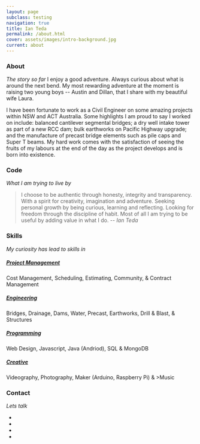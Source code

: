 ```yaml
---
layout: page
subclass: testing
navigation: true
title: Ian Teda
permalink: /about.html
cover: assets/images/intro-background.jpg
current: about
---
```

### About
*The story so far*
I enjoy a good adventure. Always curious about what is around the next bend. My most rewarding adventure at the moment is raising two young boys -- Austin and Dillan, that I share with my beautiful wife Laura.

I have been fortunate to work as a Civil Engineer on some amazing projects within NSW and ACT Australia. Some highlights I am proud to say I worked on include: balanced cantilever segmental bridges; a dry well intake tower as part of a new RCC dam; bulk earthworks on Pacific Highway upgrade; and the manufacture of precast bridge elements such as pile caps and Super T beams. My hard work comes with the satisfaction of seeing the fruits of my labours at the end of the day as the project develops and is born into existence.

### Code
*What I am trying to live by*
> I choose to be authentic through honesty, integrity and transparency. With a spirit for creativity, imagination and adventure. Seeking personal growth by being curious, learning and reflecting. Looking for freedom through the discipline of habit. Most of all I am trying to be useful by adding value in what I do.
> -- <cite>Ian Teda</cite>

### Skills
*My curiosity has lead to skills in*
##### <i class="fa fa-briefcase"></i> [Project Management](/management)
Cost Management, Scheduling, Estimating, Community, & Contract Management

##### <i class="fa fa-building-o"></i> [Engineering](/engineering)
Bridges, Drainage, Dams, Water, Precast, Earthworks, Drill & Blast, & Structures

##### <i class="fa fa-desktop"></i> [Programming](/programing)
Web Design, Javascript, Java (Andriod), SQL & MongoDB

##### <i class="fa fa-bullseye"></i> [Creative](/creative)
Videography, Photography, Maker (Arduino, Raspberry Pi) & >Music

### Contact
*Lets talk*
<ul class="list-inline">
    <li>
      <a href="#">
          <span class="fa-stack fa-lg">
              <i class="fa fa-circle fa-stack-2x"></i>
              <i class="fa fa-twitter fa-stack-1x fa-inverse"></i>
          </span>
      </a>
    </li>
    <li>
      <a href="#">
          <span class="fa-stack fa-lg">
              <i class="fa fa-circle fa-stack-2x"></i>
              <i class="fa fa-github fa-stack-1x fa-inverse"></i>
          </span>
      </a>
    </li>
    <li>
      <a href="#">
          <span class="fa-stack fa-lg">
              <i class="fa fa-circle fa-stack-2x"></i>
              <i class="fa fa-vimeo fa-stack-1x fa-inverse"></i>
          </span>
      </a>
    </li>
    <li>
      <a href="#">
          <span class="fa-stack fa-lg">
              <i class="fa fa-circle fa-stack-2x"></i>
              <i class="fa fa-linkedin fa-stack-1x fa-inverse"></i>
          </span>
      </a>
    </li>
</ul>
